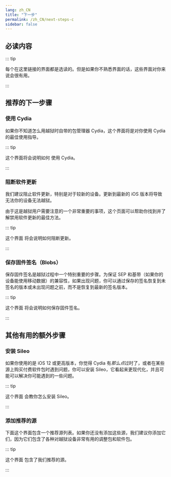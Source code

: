 ```yaml
---
lang: zh_CN
title: "下一步"
permalink: /zh_CN/next-steps-c
sidebar: false
---
```


## 必读内容

::: tip

每个在这里链接的界面都是选读的。但是如果你不熟悉界面的话，这些界面对你来说会很有用。

:::

## 推荐的下一步骤

### 使用 Cydia

如果你不知道怎么用越狱时自带的包管理器 Cydia，这个界面将是对你使用 Cydia 的最佳使用指导。

::: tip

这个界面将会说明如何 <router-link to="/using-cydia">使用 Cydia</router-link>。

:::

### 阻断软件更新

我们建议阻止软件更新，特别是对于较新的设备。更新到最新的 iOS 版本将导致无法你的设备无法越狱。

由于这是越狱用户需要注意的一个非常重要的事项，这个页面可以帮助你找到并了解禁用软件更新的最佳方法。

::: tip

<router-link to="/blocking-updates">这个界面</router-link> 将会说明如何阻断更新。

:::

### 保存固件签名（Blobs）

保存固件签名是越狱过程中一个特别重要的步骤。为保证 SEP 和基带（如果你的设备能使用移动数据）的兼容性，如果出现问题，你可以通过保存的签名恢复到未签名的版本或未出现问题之前，而不是恢复到最新的签名版本。

::: tip

<router-link to="/saving-blobs">这个界面</router-link> 将会说明如何保存固件签名。

:::

## 其他有用的额外步骤

### 安装 Sileo

如果你使用的是 iOS 12 或更高版本，你觉得 Cydia 有*那么点*过时了，或者在某些源上购买付费软件包时遇到问题，你可以安装 Sileo，它看起来更现代化，并且可能可以解决你可能遇到的一些问题。

::: tip

<router-link to="/installing-sileo">这个界面</router-link> 会教你怎么安装 Sileo。

:::

### 添加推荐的源

下面这个界面包含一个推荐源列表。如果你还没有添加这些源，我们建议你添加它们，因为它们包含了各种对越狱设备非常有用的调整包和软件包。

::: tip

<router-link to="/recommended-repos">这个界面</router-link> 包含了我们推荐的源。

:::

<!---Will add Sideloading Apps and Blocking Jailbreak Detection later on - I want to redo/update those pages before adding them--->
